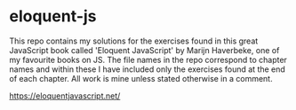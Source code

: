 # eloquent-js
This repo contains my solutions for the exercises found in this great JavaScript book called 'Eloquent JavaScript' by Marijn Haverbeke, one of my favourite books on JS. The file names in the repo correspond to chapter names and within these I have included only the exercises found at the end of each chapter. All work is mine unless stated otherwise in a comment.

https://eloquentjavascript.net/


